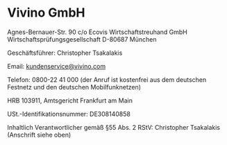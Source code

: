 # Vivino GmbH

Agnes-Bernauer-Str. 90
c/o Ecovis Wirtschaftstreuhand GmbH Wirtschaftsprüfungsgesellschaft
D-80687 München

Geschäftsführer: Christopher Tsakalakis

Email: 	[kundenservice@vivino.com](mailto:kundenservice@vivino.com)

Telefon: 0800-22 41 000 (der Anruf ist kostenfrei aus dem deutschen Festnetz und den deutschen Mobilfunknetzen)

HRB 103911, Amtsgericht Frankfurt am Main

USt.-Identifikationsnummer: DE308140858

 

Inhaltlich Verantwortlicher gemäß §55 Abs. 2 RStV: Christopher Tsakalakis (Anschrift siehe oben)